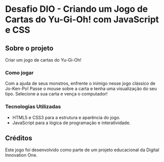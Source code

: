 # Desafio DIO - Criando um Jogo de Cartas do Yu-Gi-Oh! com JavaScript e CSS

## Sobre o projeto
Criar um jogo de cartas do Yu-Gi-Oh!

### Como jogar
Com a ajuda de seus monstros, enfrente o inimigo nesse jogo clássico de Jo-Ken-Po!
Passe o mouse sobre a carta e tenha uma visualização do seu tipo.
Selecione a sua carta e vença o computador!

### Tecnologias Utilizadas
- HTML5 e CSS3 para a estrutura e aparência do jogo.
- JavaScript para a lógica de programação e interatividade.

## Créditos
Este jogo foi desenvolvido como parte de um projeto educacional da Digital Innovation One.
